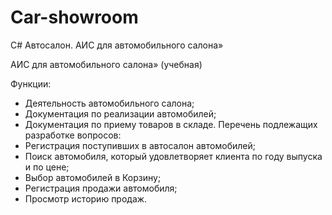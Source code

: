 # Car-showroom
C# Автосалон. АИС для автомобильного салона»

АИС для автомобильного салона» (учебная)

Функции:

- Деятельность автомобильного салона;
- Документация по реализации автомобилей;
- Документация по приему товаров в складе. Перечень подлежащих разработке вопросов:
- Регистрация поступивших в автосалон автомобилей;
- Поиск автомобиля, который удовлетворяет клиента по году выпуска и по цене;
- Выбор автомобилей в Корзину;
- Регистрация продажи автомобиля;
- Просмотр историю продаж.
